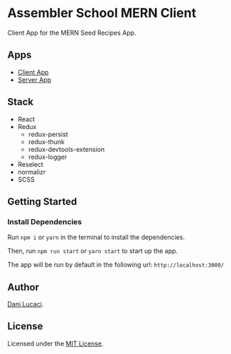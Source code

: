 # Assembler School MERN Client

Client App for the MERN Seed Recipes App.

## Apps

- [Client App](https://github.com/assembler-school/mern-seed-recipes-client)
- [Server App](https://github.com/assembler-school/mern-seed-recipes-server)

## Stack

- React
- Redux
  - redux-persist
  - redux-thunk
  - redux-devtools-extension
  - redux-logger
- Reselect
- normalizr
- SCSS

## Getting Started

### Install Dependencies

Run `npm i` or `yarn` in the terminal to install the dependencies.

Then, run `npm run start` or `yarn start` to start up the app.

The app will be run by default in the following url: `http://localhost:3000/`

## Author

[Dani Lucaci](https://www.danilucaci.com/).

## License

Licensed under the [MIT License](./LICENSE).
